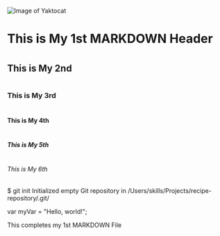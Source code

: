 ![Image of Yaktocat](https://octodex.github.com/images/yaktocat.png)

# <H1> This is My 1st MARKDOWN Header
# <H2> This is My 2nd
# <H3> This is My 3rd
# <H4> This is My 4th
# <H5> This is My 5th
# <H6> This is My 6th

$ git init
Initialized empty Git repository in /Users/skills/Projects/recipe-repository/.git/

var myVar = "Hello, world!";

This completes my 1st MARKDOWN File
